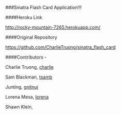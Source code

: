 ###Sinatra Flash Card Application!!!

####Heroku Link

http://rocky-mountain-7265.herokuapp.com/

####Original Repository

https://github.com/CharlieTruong/sinatra_flash_card

####Contributors -

Charlie Truong, [charlie](https://github.com/charlietruong)

Sam Blackman, [tsamb](https://github.com/tsamb)

Junting, [gnitnuj](https://github.com/gnitnuj)

Lorena Mesa, [lorena](https://github.com/lorenanicole)

Shawn Klein,
